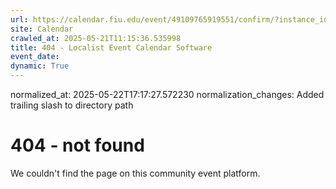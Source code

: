 ```yaml
---
url: https://calendar.fiu.edu/event/49109765919551/confirm/?instance_id=49109765953365&return=https%3A%2F%2Fcalendar.fiu.edu%2Fcalendar%3Fevent_types%255B%255D%3D36918157286658
site: Calendar
crawled_at: 2025-05-21T11:15:36.535998
title: 404 - Localist Event Calendar Software
event_date: 
dynamic: True
---
```

normalized_at: 2025-05-22T17:17:27.572230
normalization_changes: Added trailing slash to directory path

# 404 - not found
We couldn't find the page on this community event platform.
